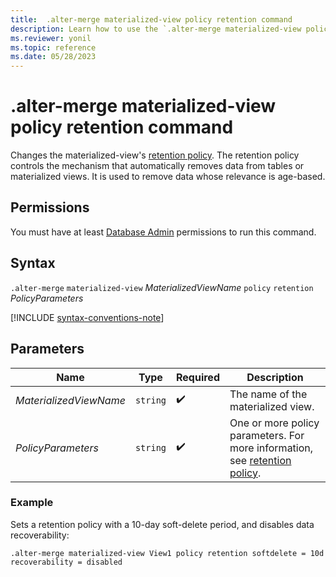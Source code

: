 ```yaml
---
title:  .alter-merge materialized-view policy retention command
description: Learn how to use the `.alter-merge materialized-view policy retention` command to change the materialized view's retention policy.
ms.reviewer: yonil
ms.topic: reference
ms.date: 05/28/2023
---
```

# .alter-merge materialized-view policy retention command

Changes the materialized-view's [retention policy](retention-policy.md). The retention policy controls the mechanism that automatically removes data from tables or materialized views. It is used to remove data whose relevance is age-based.

## Permissions

You must have at least [Database Admin](access-control/role-based-access-control.md) permissions to run this command.

## Syntax

`.alter-merge` `materialized-view` *MaterializedViewName* `policy` `retention` *PolicyParameters*

[!INCLUDE [syntax-conventions-note](../includes/syntax-conventions-note.md)]

## Parameters

|Name|Type|Required|Description|
|--|--|--|--|
|*MaterializedViewName*| `string` | :heavy_check_mark:|The name of the materialized view.|
|*PolicyParameters*| `string` | :heavy_check_mark:|One or more policy parameters. For more information, see [retention policy](retention-policy.md).|

### Example

Sets a retention policy with a 10-day soft-delete period, and disables data recoverability:

```kusto
.alter-merge materialized-view View1 policy retention softdelete = 10d recoverability = disabled
```
